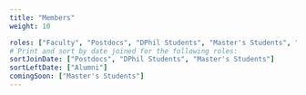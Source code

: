 ```yaml
---
title: "Members"
weight: 10

roles: ["Faculty", "Postdocs", "DPhil Students", "Master's Students", "Alumni", "Collaborators"]
# Print and sort by date joined for the following roles:
sortJoinDate: ["Postdocs", "DPhil Students", "Master's Students"]
sortLeftDate: ["Alumni"]
comingSoon: ["Master's Students"]
---
```

